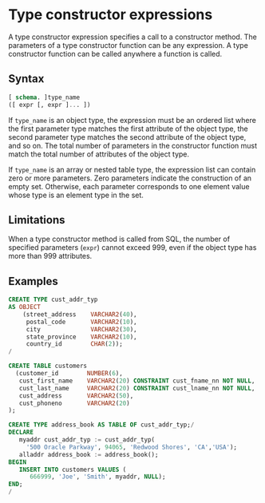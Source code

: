 # Type constructor expressions

A type constructor expression specifies a call to a constructor method. The parameters of a type constructor function can be any expression. A type constructor function can be called anywhere a function is called.

## Syntax

```sql
[ schema. ]type_name
([ expr [, expr ]... ])
```

If `type_name` is an object type, the expression must be an ordered list where the first parameter type matches the first attribute of the object type, the second parameter type matches the second attribute of the object type, and so on. The total number of parameters in the constructor function must match the total number of attributes of the object type.

If `type_name` is an array or nested table type, the expression list can contain zero or more parameters. Zero parameters indicate the construction of an empty set. Otherwise, each parameter corresponds to one element value whose type is an element type in the set.

## Limitations

When a type constructor method is called from SQL, the number of specified parameters (`expr`) cannot exceed 999, even if the object type has more than 999 attributes.

## Examples

```sql
CREATE TYPE cust_addr_typ
AS OBJECT
    (street_address    VARCHAR2(40),
     postal_code       VARCHAR2(10),
     city              VARCHAR2(30),
     state_province    VARCHAR2(10),
     country_id        CHAR(2));
/

CREATE TABLE customers
  (customer_id        NUMBER(6),
   cust_first_name    VARCHAR2(20) CONSTRAINT cust_fname_nn NOT NULL,
   cust_last_name     VARCHAR2(20) CONSTRAINT cust_lname_nn NOT NULL,
   cust_address       VARCHAR2(50),
   cust_phoneno       VARCHAR2(20)
);

CREATE TYPE address_book AS TABLE OF cust_addr_typ;/
DECLARE
   myaddr cust_addr_typ := cust_addr_typ(
     '500 Oracle Parkway', 94065, 'Redwood Shores', 'CA','USA');
   alladdr address_book := address_book();
BEGIN
   INSERT INTO customers VALUES (
      666999, 'Joe', 'Smith', myaddr, NULL);
END;
/
```
